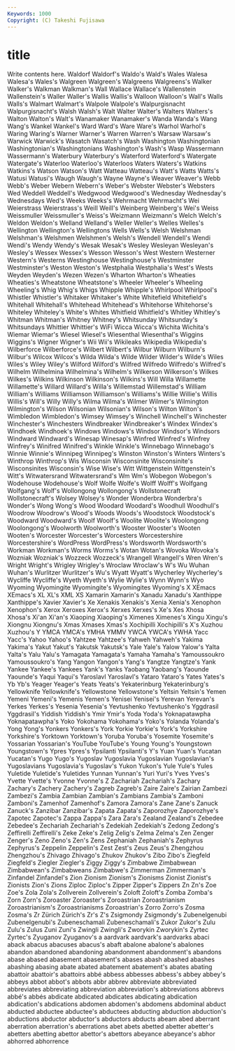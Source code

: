```yaml
---
Keywords: 1000 
Copyright: (C) Takeshi Fujisawa
---
```


# title

Write contents here.
Waldorf
Waldorf's Waldo's Wald's Wales Walesa Walesa's Wales's Walgreen Walgreen's Walgreens
Walgreens's Walker Walker's Walkman Walkman's Wall Wallace Wallace's Wallenstein Wallenstein's
Waller Waller's Wallis Wallis's Walloon Walloon's Wall's Walls Walls's Walmart
Walmart's Walpole Walpole's Walpurgisnacht Walpurgisnacht's Walsh Walsh's Walt Walter Walter's
Walters Walters's Walton Walton's Walt's Wanamaker Wanamaker's Wanda Wanda's Wang
Wang's Wankel Wankel's Ward Ward's Ware Ware's Warhol Warhol's Waring
Waring's Warner Warner's Warren Warren's Warsaw Warsaw's Warwick Warwick's Wasatch
Wasatch's Wash Washington Washingtonian Washingtonian's Washingtonians Washington's Wash's Wasp Wassermann
Wassermann's Waterbury Waterbury's Waterford Waterford's Watergate Watergate's Waterloo Waterloo's Waterloos
Waters Waters's Watkins Watkins's Watson Watson's Watt Watteau Watteau's Watt's
Watts Watts's Watusi Watusi's Waugh Waugh's Wayne Wayne's Weaver Weaver's
Webb Webb's Weber Webern Webern's Weber's Webster Webster's Websters Wed
Weddell Weddell's Wedgwood Wedgwood's Wednesday Wednesday's Wednesdays Wed's Weeks Weeks's
Wehrmacht Wehrmacht's Wei Weierstrass Weierstrass's Weill Weill's Weinberg Weinberg's Wei's
Weiss Weissmuller Weissmuller's Weiss's Weizmann Weizmann's Welch Welch's Weldon Weldon's
Welland Welland's Weller Weller's Welles Welles's Wellington Wellington's Wellingtons Wells
Wells's Welsh Welshman Welshman's Welshmen Welshmen's Welsh's Wendell Wendell's Wendi
Wendi's Wendy Wendy's Wesak Wesak's Wesley Wesleyan Wesleyan's Wesley's Wessex
Wessex's Wesson Wesson's West Western Westerner Western's Westerns Westinghouse Westinghouse's
Westminster Westminster's Weston Weston's Westphalia Westphalia's West's Wests Weyden Weyden's
Wezen Wezen's Wharton Wharton's Wheaties Wheaties's Wheatstone Wheatstone's Wheeler Wheeler's
Wheeling Wheeling's Whig Whig's Whigs Whipple Whipple's Whirlpool Whirlpool's Whistler
Whistler's Whitaker Whitaker's White Whitefield Whitefield's Whitehall Whitehall's Whitehead Whitehead's
Whitehorse Whitehorse's Whiteley Whiteley's White's Whites Whitfield Whitfield's Whitley Whitley's
Whitman Whitman's Whitney Whitney's Whitsunday Whitsunday's Whitsundays Whittier Whittier's WiFi
Wicca Wicca's Wichita Wichita's Wiemar Wiemar's Wiesel Wiesel's Wiesenthal Wiesenthal's
Wiggins Wiggins's Wigner Wigner's Wii Wii's Wikileaks Wikipedia Wikipedia's Wilberforce
Wilberforce's Wilbert Wilbert's Wilbur Wilburn Wilburn's Wilbur's Wilcox Wilcox's Wilda
Wilda's Wilde Wilder Wilder's Wilde's Wiles Wiles's Wiley Wiley's Wilford
Wilford's Wilfred Wilfredo Wilfredo's Wilfred's Wilhelm Wilhelmina Wilhelmina's Wilhelm's Wilkerson
Wilkerson's Wilkes Wilkes's Wilkins Wilkinson Wilkinson's Wilkins's Will Willa Willamette
Willamette's Willard Willard's Willa's Willemstad Willemstad's William William's Williams Williamson
Williamson's Williams's Willie Willie's Willis Willis's Will's Willy Willy's Wilma
Wilma's Wilmer Wilmer's Wilmington Wilmington's Wilson Wilsonian Wilsonian's Wilson's Wilton
Wilton's Wimbledon Wimbledon's Wimsey Wimsey's Winchell Winchell's Winchester Winchester's Winchesters
Windbreaker Windbreaker's Windex Windex's Windhoek Windhoek's Windows Windows's Windsor Windsor's
Windsors Windward Windward's Winesap Winesap's Winfred Winfred's Winfrey Winfrey's Winifred
Winifred's Winkle Winkle's Winnebago Winnebago's Winnie Winnie's Winnipeg Winnipeg's Winston
Winston's Winters Winters's Winthrop Winthrop's Wis Wisconsin Wisconsinite Wisconsinite's Wisconsinites
Wisconsin's Wise Wise's Witt Wittgenstein Wittgenstein's Witt's Witwatersrand Witwatersrand's Wm
Wm's Wobegon Wobegon's Wodehouse Wodehouse's Wolf Wolfe Wolfe's Wolff Wolff's
Wolfgang Wolfgang's Wolf's Wollongong Wollongong's Wollstonecraft Wollstonecraft's Wolsey Wolsey's Wonder
Wonderbra Wonderbra's Wonder's Wong Wong's Wood Woodard Woodard's Woodhull Woodhull's
Woodrow Woodrow's Wood's Woods Woods's Woodstock Woodstock's Woodward Woodward's Woolf
Woolf's Woolite Woolite's Woolongong Woolongong's Woolworth Woolworth's Wooster Wooster's Wooten
Wooten's Worcester Worcester's Worcesters Worcestershire Worcestershire's WordPress WordPress's Wordsworth Wordsworth's
Workman Workman's Worms Worms's Wotan Wotan's Wovoka Wovoka's Wozniak Wozniak's
Wozzeck Wozzeck's Wrangell Wrangell's Wren Wren's Wright Wright's Wrigley Wrigley's
Wroclaw Wroclaw's W's Wu Wuhan Wuhan's Wurlitzer Wurlitzer's Wu's Wyatt
Wyatt's Wycherley Wycherley's Wycliffe Wycliffe's Wyeth Wyeth's Wylie Wylie's Wynn
Wynn's Wyo Wyoming Wyomingite Wyomingite's Wyomingites Wyoming's X XEmacs XEmacs's
XL XL's XML XS Xamarin Xamarin's Xanadu Xanadu's Xanthippe Xanthippe's
Xavier Xavier's Xe Xenakis Xenakis's Xenia Xenia's Xenophon Xenophon's Xerox
Xeroxes Xerox's Xerxes Xerxes's Xe's Xes Xhosa Xhosa's Xi'an Xi'an's
Xiaoping Xiaoping's Ximenes Ximenes's Xingu Xingu's Xiongnu Xiongnu's Xmas Xmases
Xmas's Xochipilli Xochipilli's X's Xuzhou Xuzhou's Y YMCA YMCA's YMHA
YMMV YWCA YWCA's YWHA Yacc Yacc's Yahoo Yahoo's Yahtzee Yahtzee's
Yahweh Yahweh's Yakima Yakima's Yakut Yakut's Yakutsk Yakutsk's Yale Yale's
Yalow Yalow's Yalta Yalta's Yalu Yalu's Yamagata Yamagata's Yamaha Yamaha's
Yamoussoukro Yamoussoukro's Yang Yangon Yangon's Yang's Yangtze Yangtze's Yank Yankee
Yankee's Yankees Yank's Yanks Yaobang Yaobang's Yaounde Yaounde's Yaqui Yaqui's
Yaroslavl Yaroslavl's Yataro Yataro's Yates Yates's Yb Yb's Yeager Yeager's
Yeats Yeats's Yekaterinburg Yekaterinburg's Yellowknife Yellowknife's Yellowstone Yellowstone's Yeltsin Yeltsin's
Yemen Yemeni Yemeni's Yemenis Yemen's Yenisei Yenisei's Yerevan Yerevan's Yerkes
Yerkes's Yesenia Yesenia's Yevtushenko Yevtushenko's Yggdrasil Yggdrasil's Yiddish Yiddish's Ymir
Ymir's Yoda Yoda's Yoknapatawpha Yoknapatawpha's Yoko Yokohama Yokohama's Yoko's Yolanda
Yolanda's Yong Yong's Yonkers Yonkers's York Yorkie Yorkie's York's Yorkshire
Yorkshire's Yorktown Yorktown's Yoruba Yoruba's Yosemite Yosemite's Yossarian Yossarian's YouTube
YouTube's Young Young's Youngstown Youngstown's Ypres Ypres's Ypsilanti Ypsilanti's Y's
Yuan Yuan's Yucatan Yucatan's Yugo Yugo's Yugoslav Yugoslavia Yugoslavian Yugoslavian's
Yugoslavians Yugoslavia's Yugoslav's Yukon Yukon's Yule Yule's Yules Yuletide Yuletide's
Yuletides Yunnan Yunnan's Yuri Yuri's Yves Yves's Yvette Yvette's Yvonne
Yvonne's Z Zachariah Zachariah's Zachary Zachary's Zachery Zachery's Zagreb Zagreb's
Zaire Zaire's Zairian Zambezi Zambezi's Zambia Zambian Zambian's Zambians Zambia's
Zamboni Zamboni's Zamenhof Zamenhof's Zamora Zamora's Zane Zane's Zanuck Zanuck's
Zanzibar Zanzibar's Zapata Zapata's Zaporozhye Zaporozhye's Zapotec Zapotec's Zappa Zappa's
Zara Zara's Zealand Zealand's Zebedee Zebedee's Zechariah Zechariah's Zedekiah Zedekiah's
Zedong Zedong's Zeffirelli Zeffirelli's Zeke Zeke's Zelig Zelig's Zelma Zelma's
Zen Zenger Zenger's Zeno Zeno's Zen's Zens Zephaniah Zephaniah's Zephyrus
Zephyrus's Zeppelin Zeppelin's Zest Zest's Zeus Zeus's Zhengzhou Zhengzhou's Zhivago
Zhivago's Zhukov Zhukov's Zibo Zibo's Ziegfeld Ziegfeld's Ziegler Ziegler's Ziggy
Ziggy's Zimbabwe Zimbabwean Zimbabwean's Zimbabweans Zimbabwe's Zimmerman Zimmerman's Zinfandel Zinfandel's
Zion Zionism Zionism's Zionisms Zionist Zionist's Zionists Zion's Zions Ziploc
Ziploc's Zipper Zipper's Zippers Zn Zn's Zoe Zoe's Zola Zola's
Zollverein Zollverein's Zoloft Zoloft's Zomba Zomba's Zorn Zorn's Zoroaster Zoroaster's
Zoroastrian Zoroastrianism Zoroastrianism's Zoroastrianisms Zoroastrian's Zorro Zorro's Zosma Zosma's Zr
Zürich Zürich's Zr's Z's Zsigmondy Zsigmondy's Zubenelgenubi Zubenelgenubi's Zubeneschamali Zubeneschamali's
Zukor Zukor's Zulu Zulu's Zulus Zuni Zuni's Zwingli Zwingli's Zworykin
Zworykin's Zyrtec Zyrtec's Zyuganov Zyuganov's a aardvark aardvark's aardvarks abaci
aback abacus abacuses abacus's abaft abalone abalone's abalones abandon abandoned
abandoning abandonment abandonment's abandons abase abased abasement abasement's abases abash
abashed abashes abashing abasing abate abated abatement abatement's abates abating
abattoir abattoir's abattoirs abbé abbess abbesses abbess's abbey abbey's abbeys
abbot abbot's abbots abbr abbrev abbreviate abbreviated abbreviates abbreviating abbreviation
abbreviation's abbreviations abbrevs abbé's abbés abdicate abdicated abdicates abdicating abdication
abdication's abdications abdomen abdomen's abdomens abdominal abduct abducted abductee abductee's
abductees abducting abduction abduction's abductions abductor abductor's abductors abducts abeam
abed aberrant aberration aberration's aberrations abet abets abetted abetter abetter's
abetters abetting abettor abettor's abettors abeyance abeyance's abhor abhorred abhorrence
